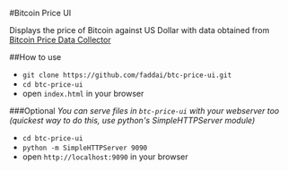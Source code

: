 #Bitcoin Price UI

Displays the price of Bitcoin against US Dollar with data obtained from [Bitcoin Price Data Collector](https://github.com/faddai/btc-price-data-collector)

##How to use

* `git clone https://github.com/faddai/btc-price-ui.git`
* `cd btc-price-ui`
* open `index.html` in your browser

###Optional
*You can serve files in `btc-price-ui` with your webserver too (quickest way to do this, use python's SimpleHTTPServer module)*

* `cd btc-price-ui`
* `python -m SimpleHTTPServer 9090`
* open `http://localhost:9090` in your browser